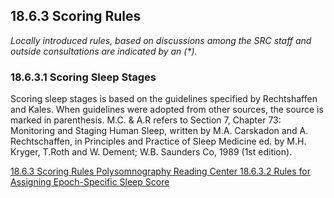 ## 18.6.3 Scoring Rules

_Locally introduced rules, based on discussions among the SRC staff and outside consultations are indicated by an (*)._

### 18.6.3.1 Scoring Sleep Stages

Scoring sleep stages is based on the guidelines specified by Rechtshaffen and Kales. When guidelines were adopted from other sources, the source is marked in parenthesis.  M.C. & A.R refers to Section 7, Chapter 73: Monitoring and Staging Human Sleep, written by M.A. Carskadon and A. Rechtschaffen, in Principles and Practice of Sleep Medicine ed. by M.H. Kryger, T.Roth and W. Dement; W.B. Saunders Co, 1989 (1st edition).


<div class="center">
<div class="btn-group">
  <a href=":pages_path:/manuals/psg-reading-center/18-06-03-00-scoring-rules.md" class="btn btn-default">
    <span class="glyphicon glyphicon-chevron-left"></span>
    18.6.3 Scoring Rules
  </a>

  <a href=":pages_path:/manuals/psg-reading-center" class="btn btn-default">
    <span class="glyphicon glyphicon-chevron-up"></span>
    Polysomnography Reading Center
  </a>

  <a href=":pages_path:/manuals/psg-reading-center/18-06-03-02-rules-for-assigning-epoch-specific-sleep-score.md" class="btn btn-success">
    18.6.3.2 Rules for Assigning Epoch-Specific Sleep Score
    <span class="glyphicon glyphicon-chevron-right"></span>
  </a>
</div>
</div>
